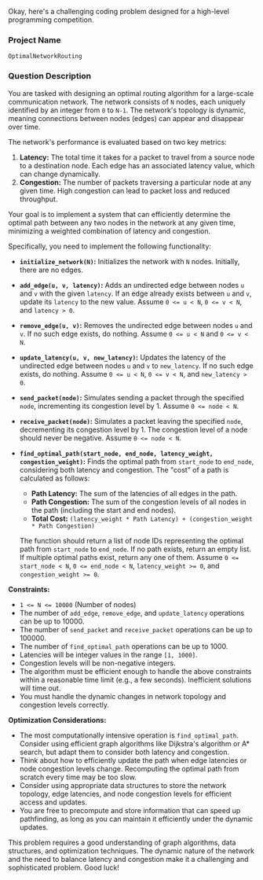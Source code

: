 Okay, here's a challenging coding problem designed for a high-level programming competition.

### Project Name

```
OptimalNetworkRouting
```

### Question Description

You are tasked with designing an optimal routing algorithm for a large-scale communication network. The network consists of `N` nodes, each uniquely identified by an integer from `0` to `N-1`.  The network's topology is dynamic, meaning connections between nodes (edges) can appear and disappear over time.

The network's performance is evaluated based on two key metrics:

1.  **Latency:** The total time it takes for a packet to travel from a source node to a destination node. Each edge has an associated latency value, which can change dynamically.
2.  **Congestion:** The number of packets traversing a particular node at any given time. High congestion can lead to packet loss and reduced throughput.

Your goal is to implement a system that can efficiently determine the optimal path between any two nodes in the network at any given time, minimizing a weighted combination of latency and congestion.

Specifically, you need to implement the following functionality:

*   **`initialize_network(N)`:** Initializes the network with `N` nodes. Initially, there are no edges.

*   **`add_edge(u, v, latency)`:** Adds an undirected edge between nodes `u` and `v` with the given `latency`.  If an edge already exists between `u` and `v`, update its `latency` to the new value. Assume `0 <= u < N`, `0 <= v < N`, and `latency > 0`.

*   **`remove_edge(u, v)`:** Removes the undirected edge between nodes `u` and `v`.  If no such edge exists, do nothing. Assume `0 <= u < N` and `0 <= v < N`.

*   **`update_latency(u, v, new_latency)`:** Updates the latency of the undirected edge between nodes `u` and `v` to `new_latency`. If no such edge exists, do nothing. Assume `0 <= u < N`, `0 <= v < N`, and `new_latency > 0`.

*   **`send_packet(node)`:** Simulates sending a packet through the specified `node`, incrementing its congestion level by 1. Assume `0 <= node < N`.

*   **`receive_packet(node)`:** Simulates a packet leaving the specified `node`, decrementing its congestion level by 1. The congestion level of a node should never be negative. Assume `0 <= node < N`.

*   **`find_optimal_path(start_node, end_node, latency_weight, congestion_weight)`:**  Finds the optimal path from `start_node` to `end_node`, considering both latency and congestion.  The "cost" of a path is calculated as follows:

    *   **Path Latency:** The sum of the latencies of all edges in the path.
    *   **Path Congestion:** The sum of the congestion levels of all nodes in the path (including the start and end nodes).
    *   **Total Cost:** `(latency_weight * Path Latency) + (congestion_weight * Path Congestion)`

    The function should return a list of node IDs representing the optimal path from `start_node` to `end_node`. If no path exists, return an empty list. If multiple optimal paths exist, return any one of them. Assume `0 <= start_node < N`, `0 <= end_node < N`, `latency_weight >= 0`, and `congestion_weight >= 0`.

**Constraints:**

*   `1 <= N <= 10000` (Number of nodes)
*   The number of `add_edge`, `remove_edge`, and `update_latency` operations can be up to 10000.
*   The number of `send_packet` and `receive_packet` operations can be up to 100000.
*   The number of `find_optimal_path` operations can be up to 1000.
*   Latencies will be integer values in the range `[1, 1000]`.
*   Congestion levels will be non-negative integers.
*   The algorithm must be efficient enough to handle the above constraints within a reasonable time limit (e.g., a few seconds). Inefficient solutions will time out.
*   You must handle the dynamic changes in network topology and congestion levels correctly.

**Optimization Considerations:**

*   The most computationally intensive operation is `find_optimal_path`.  Consider using efficient graph algorithms like Dijkstra's algorithm or A\* search, but adapt them to consider both latency and congestion.
*   Think about how to efficiently update the path when edge latencies or node congestion levels change.  Recomputing the optimal path from scratch every time may be too slow.
*   Consider using appropriate data structures to store the network topology, edge latencies, and node congestion levels for efficient access and updates.
*   You are free to precompute and store information that can speed up pathfinding, as long as you can maintain it efficiently under the dynamic updates.

This problem requires a good understanding of graph algorithms, data structures, and optimization techniques. The dynamic nature of the network and the need to balance latency and congestion make it a challenging and sophisticated problem. Good luck!
